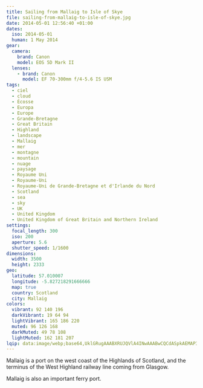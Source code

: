 ```yaml
---
title: Sailing from Mallaig to Isle of Skye
file: sailing-from-mallaig-to-isle-of-skye.jpg
date: 2014-05-01 12:56:40 +01:00
dates:
  iso: 2014-05-01
  human: 1 May 2014
gear:
  camera:
    brand: Canon
    model: EOS 5D Mark II
  lenses:
    - brand: Canon
      model: EF 70-300mm f/4-5.6 IS USM
tags:
  - ciel
  - cloud
  - Écosse
  - Europa
  - Europe
  - Grande-Bretagne
  - Great Britain
  - Highland
  - landscape
  - Mallaig
  - mer
  - montagne
  - mountain
  - nuage
  - paysage
  - Royaume Uni
  - Royaume-Uni
  - Royaume-Uni de Grande-Bretagne et d'Irlande du Nord
  - Scotland
  - sea
  - sky
  - UK
  - United Kingdom
  - United Kingdom of Great Britain and Northern Ireland
settings:
  focal_length: 300
  iso: 200
  aperture: 5.6
  shutter_speed: 1/1600
dimensions:
  width: 3500
  height: 2333
geo:
  latitude: 57.010007
  longitude: -5.827218291666666
  map: true
  country: Scotland
  city: Mallaig
colors:
  vibrant: 92 140 196
  darkVibrant: 19 64 94
  lightVibrant: 165 186 220
  muted: 96 126 168
  darkMuted: 49 78 108
  lightMuted: 162 181 207
lqip: data:image/webp;base64,UklGRugAAABXRUJQVlA4INwAAABwCQCdASpkAEMAP3Gmw1k0tjglMHnJ4wAuCWUtgDDBletFhDygrvARqSe5P7cTgUpAj99IRMAOLKrzULvk+Tog8mJ3yRDZBfpaJDo/MmbDrM/skAAArNTeCuVF/T0amXekCs9ranOiHxDijNCCVQqrPlCLEo/jZmTNZswJ5E7dZUjnbjhgXxiDF2jNHNQK8c1+0Zn1OxbbJbxiQfvGJJPPtAelz/IqrxG8GDf214bbrEXpCttg5lAJ/C2hxVAmkVPLidxGIictowSQ0e850fmm/2VIWB8YdBW1AAAA
---
```


Mallaig is a port on the west coast of the Highlands of Scotland, and the terminus of the West Highland railway line coming from Glasgow.

Mallaig is also an important ferry port.
